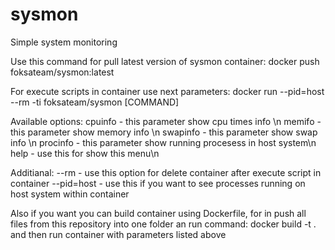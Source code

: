 # sysmon
Simple system monitoring

Use this command for pull latest version of sysmon container:
docker push foksateam/sysmon:latest

For execute scripts in container use next parameters:
docker run --pid=host --rm -ti foksateam/sysmon [COMMAND]

Available options:
 cpuinfo - this parameter show cpu times info \n
 memifo - this parameter show memory info \n
 swapinfo - this parameter show swap info \n
 procinfo - this parameter show running procesess in host system\n
 help - use this for show this menu\n

Additianal:
--rm - use this option for delete container after execute script in container
--pid=host - use this if you want to see processes running on host system within container

Also if you want you can build container using Dockerfile, for in push all files from this repository into one folder an run command:
docker build -t <Container name> .
and then run container with parameters listed above
